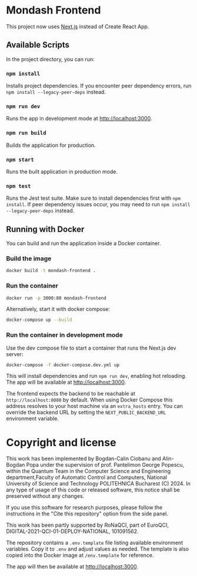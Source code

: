 # Mondash Frontend

This project now uses [Next.js](https://nextjs.org/) instead of Create React App.

## Available Scripts

In the project directory, you can run:

### `npm install`

Installs project dependencies. If you encounter peer dependency errors, run `npm install --legacy-peer-deps` instead.

### `npm run dev`

Runs the app in development mode at [http://localhost:3000](http://localhost:3000).

### `npm run build`

Builds the application for production.

### `npm start`

Runs the built application in production mode.

### `npm test`

Runs the Jest test suite. Make sure to install dependencies first with `npm install`. If peer dependency issues occur, you may need to run `npm install --legacy-peer-deps` instead.

## Running with Docker

You can build and run the application inside a Docker container.

### Build the image

```bash
docker build -t mondash-frontend .
```

### Run the container

```bash
docker run -p 3000:80 mondash-frontend
```

Alternatively, start it with docker compose:

```bash
docker-compose up --build
```

### Run the container in development mode

Use the dev compose file to start a container that runs the Next.js dev server:

```bash
docker-compose -f docker-compose.dev.yml up
```

This will install dependencies and run `npm run dev`, enabling hot reloading. The app will be available at [http://localhost:3000](http://localhost:3000).

The frontend expects the backend to be reachable at `http://localhost:8080` by default.
When using Docker Compose this address resolves to your host machine via an `extra_hosts` entry.
You can override the backend URL by setting the `NEXT_PUBLIC_BACKEND_URL` environment variable.

# Copyright and license

This work has been implemented by Bogdan-Calin Ciobanu and Alin-Bogdan Popa under the supervision of prof. Pantelimon George Popescu, within the Quantum Team in the Computer Science and Engineering department,Faculty of Automatic Control and Computers, National University of Science and Technology POLITEHNICA Bucharest (C) 2024. In any type of usage of this code or released software, this notice shall be preserved without any changes.

If you use this software for research purposes, please follow the instructions in the "Cite this repository" option from the side panel.

This work has been partly supported by RoNaQCI, part of EuroQCI, DIGITAL-2021-QCI-01-DEPLOY-NATIONAL, 101091562.

The repository contains a `.env.template` file listing available environment variables. Copy it to `.env` and adjust values as needed. The template is also copied into the Docker image at `/env.template` for reference.

The app will then be available at [http://localhost:3000](http://localhost:3000).
